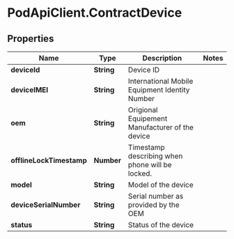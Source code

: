 # PodApiClient.ContractDevice

## Properties

Name | Type | Description | Notes
------------ | ------------- | ------------- | -------------
**deviceId** | **String** | Device ID | 
**deviceIMEI** | **String** | International Mobile Equipment Identity Number | 
**oem** | **String** | Origional Equipement Manufacturer of the device | 
**offlineLockTimestamp** | **Number** | Timestamp describing when phone will be locked. | 
**model** | **String** | Model of the device | 
**deviceSerialNumber** | **String** | Serial number as provided by the OEM | 
**status** | **String** | Status of the device | 


